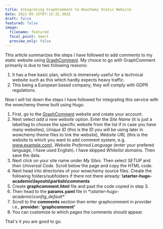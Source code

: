 ```yaml
---
title: Integrating GraphComment to Wowchemy Static Website
date: 2022-05-15T07:15:32.303Z
draft: false
featured: false
image:
  filename: featured
  focal_point: Smart
  preview_only: false
---
```

This article summarizes the steps I have followed to add comments to my static website using [GraphComment](https://graphcomment.com/en/). My choice to go with GraphComment primarily is due to two following reasons:

1. It has a free basic plan, which is immensely useful for a technical website such as this which hardly expects heavy traffic.
2. This being a European based company, they will comply with GDPR regulations.

Now I will list down the steps I have followed for integrating this service with the wowchemy theme built using Hugo.

1. First, go to the [GraphComment](https://graphcomment.com/en/) website and create your account.
2. Next select *add a new website* option.  Enter the *Site Name* (it is just a label/tag to choose the specific website from the list if in case you have many websites), *Unique ID* (this is the ID you will be using later in wowchemy theme files to link the website), *Website URL* (this is the website to which you want to add comment system, e.g. www.example.com), *Website Preferred Language* (enter your prefered language, I have used English). I have skipped *Whitelist domains.* Then save the data.
3. Next click on your site name under *My Sites.* Then select *SETUP* and then *Universal Code.* Scroll below the page and copy the HTML code.
4. Next head into directories of your wowchemy source files. Create the following folders/subfolders if there not there already: **\starter-hugo-academic\layouts\partials\comments**
5. Create **graphcomment.html** file and past the code copied in step 3.
6. Then head to the **params.yaml** file in **\starter-hugo-academic\config_default\**
7. Scroll to the **comments** section then enter graphcomment in provider i.e., **provider: 'graphcomment'**
8. You can customize to which pages the comments should appear.

That's it you are good to go.